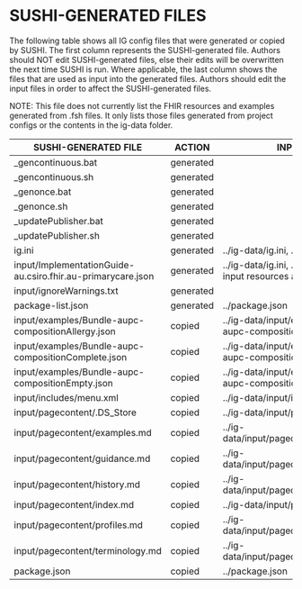 # SUSHI-GENERATED FILES #

The following table shows all IG config files that were generated or copied by SUSHI.  The first column
represents the SUSHI-generated file. Authors should NOT edit SUSHI-generated files, else their edits will
be overwritten the next time SUSHI is run. Where applicable, the last column shows the files that are used
as input into the generated files. Authors should edit the input files in order to affect the SUSHI-generated
files.

NOTE: This file does not currently list the FHIR resources and examples generated from .fsh files. It only
lists those files generated from project configs or the contents in the ig-data folder.

| SUSHI-GENERATED FILE                                        | ACTION    | INPUT FILE(S)                                                       |
| ----------------------------------------------------------- | --------- | ------------------------------------------------------------------- |
| _gencontinuous.bat                                          | generated |                                                                     |
| _gencontinuous.sh                                           | generated |                                                                     |
| _genonce.bat                                                | generated |                                                                     |
| _genonce.sh                                                 | generated |                                                                     |
| _updatePublisher.bat                                        | generated |                                                                     |
| _updatePublisher.sh                                         | generated |                                                                     |
| ig.ini                                                      | generated | ../ig-data/ig.ini, ../package.json                                  |
| input/ImplementationGuide-au.csiro.fhir.au-primarycare.json | generated | ../ig-data/ig.ini, ../package.json, {all input resources and pages} |
| input/ignoreWarnings.txt                                    | generated |                                                                     |
| package-list.json                                           | generated | ../package.json                                                     |
| input/examples/Bundle-aupc-compositionAllergy.json          | copied    | ../ig-data/input/examples/Bundle-aupc-compositionAllergy.json       |
| input/examples/Bundle-aupc-compositionComplete.json         | copied    | ../ig-data/input/examples/Bundle-aupc-compositionComplete.json      |
| input/examples/Bundle-aupc-compositionEmpty.json            | copied    | ../ig-data/input/examples/Bundle-aupc-compositionEmpty.json         |
| input/includes/menu.xml                                     | copied    | ../ig-data/input/includes/menu.xml                                  |
| input/pagecontent/.DS_Store                                 | copied    | ../ig-data/input/pagecontent/.DS_Store                              |
| input/pagecontent/examples.md                               | copied    | ../ig-data/input/pagecontent/examples.md                            |
| input/pagecontent/guidance.md                               | copied    | ../ig-data/input/pagecontent/guidance.md                            |
| input/pagecontent/history.md                                | copied    | ../ig-data/input/pagecontent/history.md                             |
| input/pagecontent/index.md                                  | copied    | ../ig-data/input/pagecontent/index.md                               |
| input/pagecontent/profiles.md                               | copied    | ../ig-data/input/pagecontent/profiles.md                            |
| input/pagecontent/terminology.md                            | copied    | ../ig-data/input/pagecontent/terminology.md                         |
| package.json                                                | copied    | ../package.json                                                     |